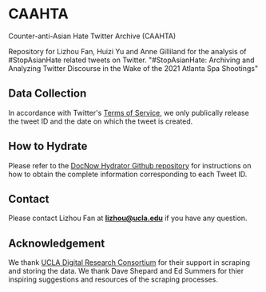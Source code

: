 # CAAHTA

Counter-anti-Asian Hate Twitter Archive (CAAHTA)

Repository for Lizhou Fan, Huizi Yu and Anne Gilliland for the analysis of #StopAsianHate related tweets on Twitter. "#StopAsianHate: Archiving and Analyzing Twitter Discourse in the Wake of the 2021 Atlanta Spa Shootings"


## Data Collection


In accordance with Twitter's [Terms of Service](https://developer.twitter.com/en/developer-terms/agreement-and-policy), we only publically release the tweet ID and the date on which the tweet is created. 

## How to Hydrate
Please refer to the [DocNow Hydrator Github repository](https://github.com/DocNow/hydrator) for instructions on how to obtain the complete information corresponding to each Tweet ID.


## Contact
Please contact Lizhou Fan at **lizhou@ucla.edu** if you have any question. 

## Acknowledgement
We thank [UCLA Digital Research Consortium](https://drc.ucla.edu/) for their support in scraping and storing the data. We thank Dave Shepard and Ed Summers for thier inspiring suggestions and resources of the scraping processes.

